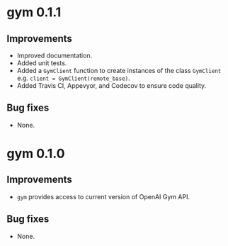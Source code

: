# gym 0.1.1

## Improvements

* Improved documentation.
* Added unit tests.
* Added a `GymClient` function to create instances of the class `GymClient` e.g. `client = GymClient(remote_base)`.
* Added Travis CI, Appevyor, and Codecov to ensure code quality.
  
## Bug fixes

* None.

# gym 0.1.0

## Improvements

* `gym` provides access to current version of OpenAI Gym API.
  
## Bug fixes

* None.
